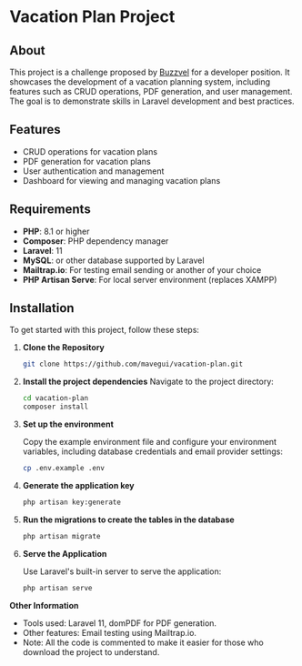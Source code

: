 # Vacation Plan Project

## About

This project is a challenge proposed by [Buzzvel](https://buzzvel.com/) for a developer position. It showcases the development of a vacation planning system, including features such as CRUD operations, PDF generation, and user management. The goal is to demonstrate skills in Laravel development and best practices.

## Features

- CRUD operations for vacation plans
- PDF generation for vacation plans
- User authentication and management
- Dashboard for viewing and managing vacation plans

## Requirements

- **PHP**: 8.1 or higher
- **Composer**: PHP dependency manager
- **Laravel**: 11
- **MySQL**: or other database supported by Laravel
- **Mailtrap.io**: For testing email sending or another of your choice
- **PHP Artisan Serve**: For local server environment (replaces XAMPP)
  
## Installation

To get started with this project, follow these steps:

1. **Clone the Repository**

   ```bash
   git clone https://github.com/mavegui/vacation-plan.git
2. **Install the project dependencies**
   Navigate to the project directory:

   ```bash
   cd vacation-plan
   composer install
3. **Set up the environment**

   Copy the example environment file and configure your environment variables, including database credentials and email provider settings:
   
   ```bash
   cp .env.example .env
4. **Generate the application key**

   ```bash
   php artisan key:generate
5. **Run the migrations to create the tables in the database**

   ```bash
   php artisan migrate

6. **Serve the Application**

   Use Laravel's built-in server to serve the application:
   
   ```bash
   php artisan serve
**Other Information**

- Tools used: Laravel 11, domPDF for PDF generation. 
- Other features: Email testing using Mailtrap.io. 
- Note: All the code is commented to make it easier for those who download the project to understand. 


